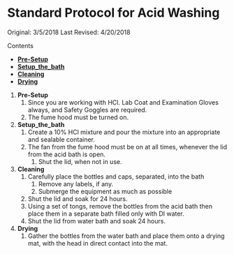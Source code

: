 # Standard Protocol for Acid Washing

Original: 3/5/2018
Last Revised: 4/20/2018

Contents
- [**Pre-Setup**](#Pre-Setup)
- [**Setup_the_bath**](#Setup_the_bath)
- [**Cleaning**](#Cleaning) 
- [**Drying**](#Drying) 
 

1. <a name="Pre-Setup"></a> **Pre-Setup**
	  1. 	Since you are working with HCl. Lab Coat and Examination Gloves always, and Safety Goggles are required.
    1.  The fume hood must be turned on. 
2. <a name="Setup_the_bath"></a> **Setup_the_bath**
	  1. Create a 10% HCl mixture and pour the mixture into an appropriate and sealable container.
      1. The fan from the fume hood must be on at all times, whenever the lid from the acid bath is open.
		  1. Shut the lid, when not in use.
3. <a name="Cleaning"></a> **Cleaning**
    1.	Carefully place the bottles and caps, separated, into the bath 
           1.	Remove any labels, if any.
           1.	Submerge the equipment as much as possible 
     1.	Shut the lid and soak for 24 hours.
     1.	Using a set of tongs, remove the bottles from the acid bath then place them in a separate bath filled only with DI water.
     1.	Shut the lid from water bath and soak 24 hours.
4. <a name="Drying"></a> **Drying**
    1.	Gather the bottles from the water bath and place them onto a drying mat, with the head in direct contact into the mat.

